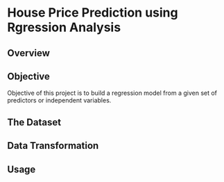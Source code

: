 # House Price Prediction using Rgression Analysis
## Overview

## Objective
Objective of this project is to build a regression model from a given set of predictors or independent variables.

## The Dataset

## Data Transformation


## Usage



